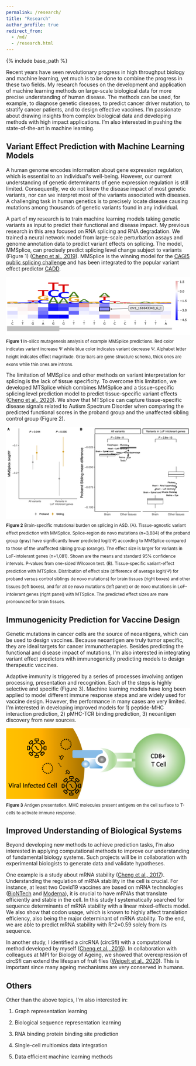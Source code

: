 ```yaml
---
permalink: /research/
title: "Research"
author_profile: true
redirect_from: 
  - /md/
  - /research.html
---
```


{% include base_path %}

Recent years have seen revolutionary progress in high throughput biology and machine learning, yet much is to be done to combine the progress in these two fields. 
My research focuses on the development and application of machine learning methods on large-scale biological data for more precise understanding of human disease.
The methods can be used, for example, to diagnose genetic diseases, to predict cancer driver mutation, to stratify cancer patients, and to design effective vaccines. 
I’m passionate about drawing insights from complex biological data and developing methods with high impact applications. 
I’m also interested in pushing the state-of-the-art in machine learning.

## Variant Effect Prediction with Machine Learning Models
A human genome encodes information about gene expression regulation, which is essential to an individual's well-being. 
However, our current understanding of genetic determinants of gene expression regulation is still limited. 
Consequently, we do not know the disease impact of most genetic variants, nor can we interpret most of the variants associated with diseases. 
A challenging task in human genetics is to precisely locate disease causing mutations among thousands of genetic variants found in any individual.

A part of my research is to train machine learning models taking genetic variants as input to predict their functional and disease impact.
My previous research in this area focused on RNA splicing and RNA degradation. 
We trained a neural network model from large-scale perturbation assays and genome annotation data to predict variant effects on splicing. 
The model, MMSplice, can precisely predict splicing level change subject to variants (Figure 1) ([Cheng et al., 2019](https://genomebiology.biomedcentral.com/articles/10.1186/s13059-019-1653-z)). 
MMSplice is the winning model for the [CAGI5 public splicing challenge](https://genomeinterpretation.org/content/vex-seq) and 
has been integrated to the popular variant effect predictor [CADD](https://cadd.gs.washington.edu/news). 

![](/images/ISM.png)
<sub>**Figure 1** In-silico mutagenesis analysis of example MMSplice predictions. Red color indicates variant increase Ψ while blue color 
indicates variant decrease Ψ. Alphabet letter height indicates effect magnitude. Gray bars are gene structure schema, 
thick ones are exons while thin ones are introns.</sub>

The limitation of MMSplice and other methods on variant interpretation for splicing is the lack of tissue specificity. 
To overcome this limitation, we developed MTSplice which combines MMSplice and a tissue-specific splicing level prediction model to predict tissue-specific variant effects ([Cheng et al., 2020](https://www.biorxiv.org/content/10.1101/2020.06.07.138453v1)).
We show that MTSplice can capture tissue-specific disease signals related to Autism Spectrum Disorder when comparing the predicted functional scores in the proband group and the unaffected sibling control group (Figure 2).

![](/images/ASD.png)
<sub>**Figure 2** Brain-specific mutational burden on splicing in ASD. (A). Tissue-agnostic variant effect prediction with MMSplice. 
Splice-region de novo mutations (n=3,884) of the proband group (gray) have significantly lower predicted logit(Ψ) according to MMSplice 
compared to those of the unaffected sibling group (orange). The effect size is larger for variants in LoF-intolerant genes (n=1,081). 
Shown are the means and standard 95% confidence intervals. P-values from one-sided Wilcoxon test. (B). Tissue-specific variant-effect prediction with MTSplice. 
Distribution of effect size (difference of average logit(Ψ) for proband versus control siblings de novo mutations) for brain tissues (right boxes) and other 
tissues (left boxes), and for all de novo mutations (left panel) or de novo mutations in LoF-intolerant genes (right panel) with MTSplice. 
The predicted effect sizes are more pronounced for brain tissues.</sub>



## Immunogenicity Prediction for Vaccine Design
Genetic mutations in cancer cells are the source of neoantigens, which can be used to design vaccines. 
Because neoantigen are truly tumor specific, they are ideal targets for cancer immunotherapies. 
Besides predicting the functional and disease impact of mutations, I’m also interested in integrating variant effect predictors with immunogenicity predicting models to design therapeutic vaccines.

Adaptive immunity is triggered by a series of processes involving antigen processing, presentation and recognition. 
Each of the steps is highly selective and specific (Figure 3). Machine learning models have long been applied to model different immune 
response steps and are widely used for vaccine design. However, the performance in many cases are very limited. 
I'm interested in developing improved models for 1) peptide-MHC interaction prediction, 2) pMHC-TCR binding prediction, 3) neoantigen discovery from new sources.

![](/images/immue.png)
<sub>**Figure 3** Antigen presentation. MHC molecules present antigens on the cell surface to T-cells to activate immune response. </sub>

## Improved Understanding of Biological Systems 
Beyond developing new methods to achieve prediction tasks, I’m also interested in applying computational methods to improve our understanding of fundamental 
biology systems. Such projects will be in collaboration with experimental biologists to generate data and validate hypotheses. 

One example is a study about mRNA stability ([Cheng et al., 2017](https://rnajournal.cshlp.org/content/23/11/1648)). 
Understanding the regulation of mRNA stability in the cell is crucial. For instance, at least two Covid19 vaccines are based on mRNA technologies
([BioNTech](https://biontech.de/covid-19) and [Moderna](https://www.modernatx.com/modernas-work-potential-vaccine-against-covid-19)), 
it is crucial to have mRNAs that translate efficiently and stable in the cell. 
In this study I systematically searched for sequence determinants of mRNA stability with a linear mixed-effects model. 
We also show that codon usage, which is known to highly affect translation efficiency, also being the major determinant of mRNA stability.
To the end, we are able to predict mRNA stability with R^2=0.59 solely from its sequence. 

In another study, I identified a circRNA (circSfl) with a computational method developed by myself ([Cheng et al., 2016](https://doi.org/10.1093/bioinformatics/btv656)). In collaboration with colleagues at MPI for Biology of Ageing, 
we showed that overexpression of circSfl can extend the lifespan of fruit flies ([Weigelt et al., 2020](https://www.sciencedirect.com/science/article/pii/S1097276520303968)). 
This is important since many ageing mechanisms are very conserved in humans.


## Others
Other than the above topics, I'm also interested in:

 1) Graph representation learning
 
 2) Biological sequence representation learning
 
 3) RNA binding protein binding site prediction 
 
 4) Single-cell multiomics data integration
 
 5) Data efficient machine learning methods